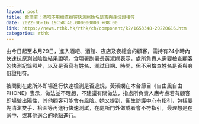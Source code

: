 ```yaml
---
layout: post
title: 食環署：酒吧不用檢查顧客快測照姓名是否與身份證相符
date: 2022-06-16 19:58:46.000000000 +08:00
link: https://news.rthk.hk/rthk/ch/component/k2/1653348-20220616.htm
categories: rthk
---
```


由今日起至本月29日，進入酒吧、酒館、夜店及夜總會的顧客，需持有24小時內快速抗原測試陰性結果證明。食環署副署長黃淑嫻表示，處所負責人需要檢查顧客的快測紀錄照片，以及是否寫有姓名、測試日期、時間，但不用檢查姓名是否與身份證相符。

被問到在處所外即場進行快速檢測是否違規，黃淑嫻在本台節目《自由風自由PHONE》表示，做法並不理想，不建議有關做法，指處所負責人應考慮若有顧客即場驗出陽性，其他顧客可能會有風險。她又提到，衞生防護中心有指引，包括要先清潔雙手、枱面等再進行快速測試，在處所門外做或者會不符指引，最理想是在家中、或其他適合的地點進行。
